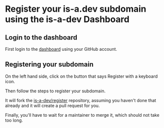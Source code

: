# Register your is-a.dev subdomain using the is-a-dev Dashboard

## Login to the dashboard
First login to the [dashboard](https://manage.is-a.dev/) using your GitHub account.

## Registering your subdomain
On the left hand side, click on the button that says Register with a keyboard icon.

Then follow the steps to register your subdomain.

It will fork the [is-a-dev/register](https://github.com/is-a-dev/register) repository, assuming you haven't done that already and it will create a pull request for you.

Finally, you'll have to wait for a maintainer to merge it, which should not take too long.

